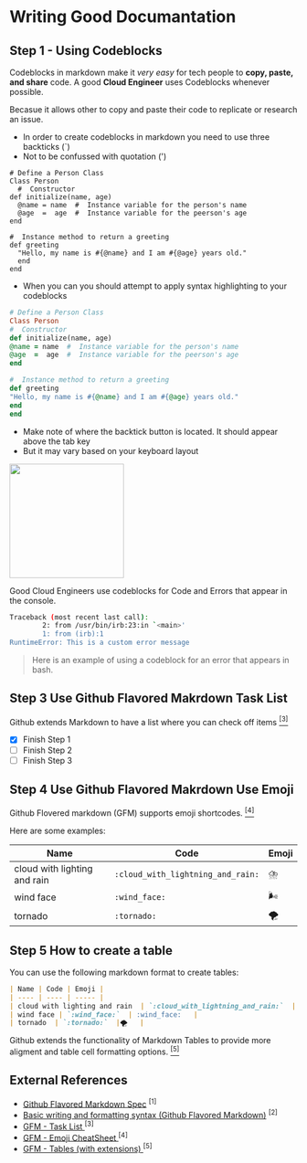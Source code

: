 # Writing Good Documantation

## Step 1 - Using Codeblocks

Codeblocks in markdown make it *very easy* for tech people to __copy, paste, and share__ code.
A good __Cloud Engineer__ uses Codeblocks whenever possible.

Becasue it allows other to copy and paste their code to replicate or research an issue.


- In order to create codeblocks in markdown you need to use three backticks (`)
- Not to be confussed with quotation (')


```
# Define a Person Class
Class Person
  #  Constructor
def initialize(name, age)
  @name = name  #  Instance variable for the person's name
  @age  =  age  #  Instance variable for the peerson's age
end

#  Instance method to return a greeting
def greeting
  "Hello, my name is #{@name} and I am #{@age} years old."
  end
end
```

-  When you can you should attempt to apply syntax highlighting to your codeblocks

  ```ruby
# Define a Person Class
Class Person
  #  Constructor
def initialize(name, age)
  @name = name  #  Instance variable for the person's name
  @age  =  age  #  Instance variable for the peerson's age
end

#  Instance method to return a greeting
def greeting
  "Hello, my name is #{@name} and I am #{@age} years old."
  end
end
```

-  Make note of where the backtick button is located. It should appear above the tab key
-  But it may vary based on your keyboard layout

<img width="200" src="https://github.com/shammy21/github-docs-example/assets/28939511/c0866d0c-e17a-4608-b9b0-9c703a696b3e" />

Good Cloud Engineers use codeblocks for Code and Errors that appear in the console.

```bash
Traceback (most recent last call):
        2: from /usr/bin/irb:23:in `<main>'
        1: from (irb):1
RuntimeError: This is a custom error message
```

>Here is an example of using a codeblock for an error that appears in bash.

##  Step 3 Use Github Flavored Makrdown Task List

Github extends Markdown to have a list where you can check off items [<sup>[3]</sup>](#external-references)

-  [X]  Finish Step 1
-  [ ]  Finish Step 2
-  [ ]  Finish Step 3

##  Step 4 Use Github Flavored Makrdown Use Emoji 
Github Flovered markdown (GFM) supports emoji shortcodes. [<sup>[4]</sup>](#external-references)

Here are some examples:

| Name | Code | Emoji |
| ---- | ---- | ----- |
| cloud with lighting and rain  | `:cloud_with_lightning_and_rain:`  | ⛈️    |
| wind face | `:wind_face:`  | :wind_face:   |
| tornado  | `:tornado:`  |🌪️   |

##  Step 5 How to create a table 

You can use the following markdown format to create tables: 

```md
| Name | Code | Emoji |
| ---- | ---- | ----- |
| cloud with lighting and rain  | `:cloud_with_lightning_and_rain:`  | ⛈️    |
| wind face | `:wind_face:`  | :wind_face:   |
| tornado  | `:tornado:`  |🌪️   |
```

Github extends the functionality of Markdown Tables to provide more aligment and table cell formatting options. [<sup>[5]</sup>](#external-references)



##  External References
-  [Github Flavored Markdown Spec](https://github.github.com/gfm/) <sup>[1]</sup>
-  [Basic writing and formatting syntax (Github Flavored Markdown)](https://docs.github.com/en/get-started/writing-on-github/getting-started-with-writing-and-formatting-on-github/basic-writing-and-formatting-syntax) <sup>[2]</sup>
-  [GFM - Task List ](https://docs.github.com/en/get-started/writing-on-github/working-with-advanced-formatting/about-task-lists) <sup>[3]</sup>
-  [GFM - Emoji CheatSheet ](https://github.com/ikatyang/emoji-cheat-sheet) <sup>[4]</sup>
-  [GFM - Tables (with extensions) ](https://github.github.com/gfm/#tables-extension-) <sup>[5]</sup>

